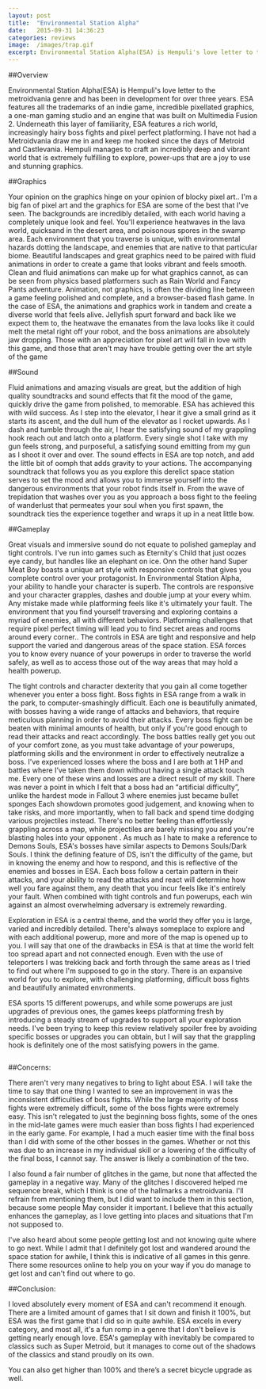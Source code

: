 ```yaml
---
layout: post
title:  "Environmental Station Alpha"
date:   2015-09-31 14:36:23
categories: reviews
image:  /images/trap.gif
excerpt: Environmental Station Alpha(ESA) is Hempuli's love letter to the metroidvania genre and has been in development for over three years. ESA features all the trademarks of an indie game, incredible pixellated graphics, a one-man gaming studio and an engine that was built on Multimedia Fusion 2.
---
```


##Overview

Environmental Station Alpha(ESA) is Hempuli's love letter to the metroidvania genre and has been in development for over three years. ESA features all the trademarks of an indie game, incredible pixellated graphics, a one-man gaming studio and an engine that was built on Multimedia Fusion 2. Underneath this layer of familiarity, ESA features a rich world, increasingly hairy boss fights and pixel perfect platforming. I have not had a Metroidvania draw me in and keep me hooked since the days of Metroid and Castlevania. Hempuli manages to craft an incredibly deep and vibrant world that is extremely fulfilling to explore, power-ups that are a joy to use and stunning graphics.

##Graphics

Your opinion on the graphics hinge on your opinion of blocky pixel art.. I'm a big fan of pixel art and the graphics for ESA are some of the best that I've seen. The backgrounds are incredibly detailed, with each world having a completely unique look and feel. You'll experience heatwaves in the lava world, quicksand in the desert area, and poisonous spores in the swamp area. Each environment that you traverse is unique, with environmental hazards dotting the landscape, and enemies that are native to that particular biome. Beautiful landscapes and great graphics need to be paired with fluid animations in order to create a game that looks vibrant and feels smooth. Clean and fluid animations can make up for what graphics cannot, as can be seen from physics based platformers such as Rain World and Fancy Pants adventure. Animation, not graphics, is often the dividing line between a game feeling polished and complete, and a browser-based flash game. In the case of ESA, the animations and graphics work in tandem and create a diverse world that feels alive. Jellyfish spurt forward and back like we expect them to, the heatwave the emanates from the lava looks like it could melt the metal right off your robot, and the boss animations are absolutely jaw dropping. Those with an appreciation for pixel art will fall in love with this game, and those that aren't may have trouble getting over the art style of the game

##Sound

Fluid animations and amazing visuals are great, but the addition of high quality soundtracks and sound effects that fit the mood of the game, quickly drive the game from polished, to memorable. ESA has achieved this with wild success. As I step into the elevator, I hear it give a small grind as it starts its ascent, and the dull hum of the elevator as I rocket upwards. As I dash and tumble through the air, I hear the satisfying sound of my grappling hook reach out and latch onto a platform. Every single shot I take with my gun feels strong, and purposeful, a satisfying sound emitting from my gun as I shoot it over and over. The sound effects in ESA are top notch, and add the little bit of oomph that adds gravity to your actions. The accompanying soundtrack that follows you as you explore this derelict space station serves to set the mood and allows you to immerse yourself into the dangerous environments that your robot finds itself in. From the wave of trepidation that washes over you as you approach a boss fight to the feeling of wanderlust that permeates your soul when you first spawn, the soundtrack ties the experience together and wraps it up in a neat little bow.

##Gameplay

Great visuals and immersive sound do not equate to polished gameplay and tight controls. I've run into games such as Eternity's Child that just oozes eye candy, but handles like an elephant on ice. Onn the other hand Super Meat Boy boasts a unique art style with responsive controls that gives you complete control over your protagonist. In Environmental Station Alpha, your ability to handle your character is superb. The controls are responsive and your character grapples, dashes and double jump at your every whim. Any mistake made while platforming feels like it's ultimately your fault. The environment that you find yourself traversing and exploring contains a myriad of enemies, all with different behaviors. Platforming challenges that require pixel perfect timing will lead you to find secret areas and rooms around every corner.. The controls in ESA are tight and responsive and help support the varied and dangerous areas of the space station. ESA forces you to know every nuance of your powerups in order to traverse the world safely, as well as to access those out of the way areas that may hold a health powerup.

The tight controls and character dexterity that you gain all come together whenever you enter a boss fight. Boss fights in ESA range from a walk in the park, to computer-smashingly difficult. Each one is beautifully animated, with bosses having a wide range of attacks and behaviors, that require meticulous planning in order to avoid their attacks. Every boss fight can be beaten with minimal amounts of health, but only if you're good enough to read their attacks and react accordingly. The boss battles really get you out of your comfort zone, as you must take advantage of your powerups, platforming skills and the environment in order to effectively neutralize a boss. I've experienced losses where the boss and I are both at 1 HP and battles where I’ve taken them down without having a single attack touch me. Every one of these wins and losses are a direct result of my skill.  There was never a point in which I felt that a boss had an “artificial difficulty”, unlike the hardest mode in Fallout 3 where enemies just became bullet sponges  Each showdown promotes good judgement, and knowing when to take risks, and more importantly, when to fall back and spend time dodging various projectiles instead. There's no better feeling than effortlessly grappling across a map, while projectiles are barely missing you and you're blasting holes into your opponent . As much as I hate to make a reference to Demons Souls, ESA's bosses have similar aspects to Demons Souls/Dark Souls. I think the defining feature of DS, isn't the difficulty of the game, but in knowing the enemy and how to respond, and this is reflective of the enemies and bosses in ESA.  Each boss follow a certain pattern in their attacks, and your ability to read the attacks and react will determine how well you fare against them, any death that you incur feels like it's entirely your fault. When combined with tight controls and fun powerups, each win against an almost overwhelming adversary is extremely rewarding.

Exploration in ESA is a central theme, and the world they offer you is large, varied and incredibly detailed. There's always someplace to explore and with each additional powerup, more and more of the map is opened up to you. I will say that one of the drawbacks in ESA is that at time the world felt too spread apart and not connected enough.  Even with the use of teleporters I was trekking back and forth through the same areas as I tried to find out where I'm supposed to go in the story. There is an expansive world for you to explore, with challenging platforming, difficult boss fights and beautifully animated envronments.

ESA sports 15 different powerups, and while some powerups are just upgrades of previous ones, the games keeps platforming fresh by introducing a steady stream of upgrades to support all your exploration needs. I've been trying to keep this review relatively spoiler free by avoiding specific bosses or upgrades you can obtain, but I will say that the grappling hook is definitely one of the most satisfying powers in the game.

<img class="gfyitem" data-controls="false" data-id="AdmirableGrouchyHorsechestnutleafminer" />

##Concerns:

There aren't very many negatives to bring to light about ESA. I will take the time to say that one thing I wanted to see an improvement in was the inconsistent difficulties of boss fights. While the large majority of boss fights were extremely difficult, some of the boss fights were extremely easy. This isn't relegated to just the beginning boss fights, some of the ones in the mid-late games were much easier than boss fights I had experienced in the early game. For example, I had a much easier time with the final boss than I did with some of the other bosses in the games. Whether or not this was due to an increase in my individual skill or a lowering of the difficulty of the final boss, I cannot say. The answer is likely a combination of the two.

I also found a fair number of glitches in the game, but none that affected the gameplay in a negative way. Many of the glitches I discovered helped me sequence break, which I think is one of the hallmarks a metroidvania. I'll refrain from mentioning them, but I did want to include them in this section, because some people May consider it important. I believe that this actually enhances the gameplay, as I love getting into places and situations that I'm not supposed to.

I've also heard about some people getting lost and not knowing quite where to go next. While I admit that I definitely got lost and wandered around the space station for awhile, I think this is indicative of all games in this genre. There some resources online to help you on your way if you do manage to get lost and can't find out where to go.

##Conclusion:

I loved absolutely every moment of ESA and can't recommend it enough. There are a limited amount of games that I sit down and finish it 100%, but ESA was the first game that I did so in quite awhile. ESA excels in every category, and most all, it's a fun romp in a genre that I don't believe is getting nearly enough love. ESA's gameplay with inevitably be compared to classics such as Super Metroid, but it manages to come out of the shadows of the classics and stand proudly on its own.

You can also get higher than 100% and there’s a secret bicycle upgrade as well.
